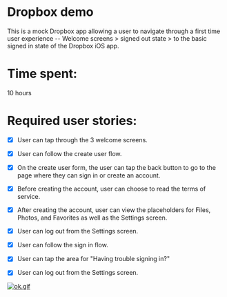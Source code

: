 # Dropbox demo

This is a mock Dropbox app allowing a user to navigate through a first time user experience -- Welcome screens > signed out state > to the basic signed in state of the Dropbox iOS app.

# Time spent: 
10 hours 


# Required user stories:

- [x] User can tap through the 3 welcome screens.

- [x] User can follow the create user flow.

- [x] On the create user form, the user can tap the back button to go to the page where they can sign in or create an account.

- [x] Before creating the account, user can choose to read the terms of service.

- [x] After creating the account, user can view the placeholders for Files, Photos, and Favorites as well as the Settings screen.

- [x] User can log out from the Settings screen.

- [x] User can follow the sign in flow.

- [x] User can tap the area for "Having trouble signing in?"

- [x] User can log out from the Settings screen.


[![ok.gif](https://s13.postimg.org/z6fjyfbwn/image.gif)](https://postimg.org/image/7vu8qi8zn/)
